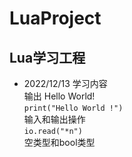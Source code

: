 # LuaProject
## Lua学习工程 
- 2022/12/13 学习内容\
 输出 Hello World!\
 `print("Hello World !")`\
输入和输出操作\
`io.read("*n")`\
 空类型和bool类型
 
